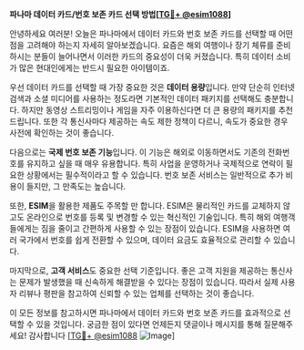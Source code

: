**파나마 데이터 카드/번호 보존 카드 선택 방법[[TG💪+ @esim1088](https://t.me/s/esim1088)]**

안녕하세요 여러분! 오늘은 파나마에서 데이터 카드와 번호 보존 카드를 선택할 때 어떤 점을 고려해야 하는지 자세히 알아보겠습니다. 요즘은 해외 여행이나 장기 체류를 준비하시는 분들이 늘어나면서 이러한 카드의 중요성이 더욱 커졌습니다. 특히 데이터 소비가 많은 현대인에게는 반드시 필요한 아이템이죠.

우선 데이터 카드를 선택할 때 가장 중요한 것은 **데이터 용량**입니다. 만약 단순히 인터넷 검색과 소셜 미디어를 사용하는 정도라면 기본적인 데이터 패키지를 선택해도 충분합니다. 하지만 동영상 스트리밍이나 게임을 자주 이용하신다면 더 큰 용량의 패키지를 추천드립니다. 또한 각 통신사마다 제공하는 속도 제한 정책이 다르니, 속도가 중요한 경우 사전에 확인하는 것이 좋습니다.

다음으로는 **국제 번호 보존 기능**입니다. 이 기능은 해외로 이동하면서도 기존의 전화번호를 유지하고 싶을 때 매우 유용합니다. 특히 사업을 운영하거나 국제적으로 연락이 필요한 상황에서는 필수적이라고 할 수 있습니다. 번호 보존 서비스는 일반적으로 추가 비용이 들지만, 그 만족도는 높습니다.

또한, **ESIM**을 활용한 제품도 주목할 만 합니다. ESIM은 물리적인 카드를 교체하지 않고도 온라인으로 번호를 등록 및 변경할 수 있는 혁신적인 기술입니다. 특히 해외 여행객들에게는 짐을 줄이고 간편하게 사용할 수 있는 장점이 있습니다. ESIM을 사용하면 여러 국가에서 번호를 쉽게 전환할 수 있으며, 데이터 요금도 효율적으로 관리할 수 있습니다.

마지막으로, **고객 서비스**도 중요한 선택 기준입니다. 좋은 고객 지원을 제공하는 통신사는 문제가 발생했을 때 신속하게 해결받을 수 있다는 장점이 있습니다. 따라서 실제 사용자 리뷰나 평판을 참고하여 신뢰할 수 있는 업체를 선택하는 것이 좋습니다.

이 모든 정보를 참고하시면 파나마에서 데이터 카드와 번호 보존 카드를 효과적으로 선택할 수 있을 것입니다. 궁금한 점이 있다면 언제든지 댓글이나 메시지를 통해 질문해주세요! 감사합니다 [[TG💪+ @esim1088](https://t.me/s/esim1088) ![Image](https://i.postimg.cc/Y0z9fWf4/image.png)]